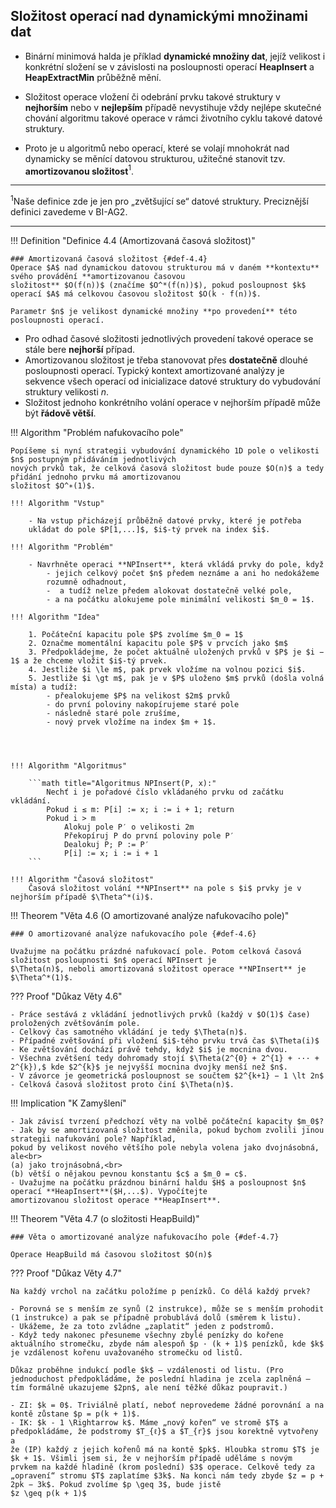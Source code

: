 ## Složitost operací nad dynamickými množinami dat

- Binární minimová halda je příklad **dynamické množiny dat**, jejíž velikost i konkrétní složení se v závislosti na
  posloupnosti operací **HeapInsert** a **HeapExtractMin** průběžně mění.

- Složitost operace vložení či odebrání prvku takové struktury v **nejhorším** nebo v **nejlepším** případě nevystihuje
  vždy nejlépe skutečné chování algoritmu takové operace v rámci životního cyklu takové datové struktury.

- Proto je u algoritmů nebo operací, které se volají mnohokrát nad dynamicky se měnící datovou strukturou, užitečné
  stanovit tzv. **amortizovanou složitost**$^1$.

---

$^1$Naše definice zde je jen pro „zvětšující se“ datové struktury. Preciznější definici zavedeme v BI-AG2.

---

<a id="def-4.4"></a>
!!! Definition "Definice 4.4 (Amortizovaná časová složitost)"

    ### Amortizovaná časová složitost {#def-4.4}
    Operace $A$ nad dynamickou datovou strukturou má v daném **kontextu** svého provádění **amortizovanou časovou
    složitost** $O(f(n))$ (značíme $O^*(f(n))$), pokud posloupnost $k$ operací $A$ má celkovou časovou složitost $O(k · f(n))$.

    Parametr $n$ je velikost dynamické množiny **po provedení** této posloupnosti operací.

- Pro odhad časové složitosti jednotlivých provedení takové operace se stále bere **nejhorší** případ.
- Amortizovanou složitost je třeba stanovovat přes **dostatečně** dlouhé posloupnosti operací. Typický kontext
  amortizované analýzy je sekvence všech operací od inicializace datové struktury do vybudování struktury velikosti $n$.
- Složitost jednoho konkrétního volání operace v nejhorším případě může být **řádově větší**.

!!! Algorithm "Problém nafukovacího pole"

    Popíšeme si nyní strategii vybudování dynamického 1D pole o velikosti $n$ postupným přidáváním jednotlivých
    nových prvků tak, že celková časová složitost bude pouze $O(n)$ a tedy přidání jednoho prvku má amortizovanou
    složitost $O^∗(1)$.

    !!! Algorithm "Vstup"

        - Na vstup přicházejí průběžně datové prvky, které je potřeba
        ukládat do pole $P[1,...]$, $i$-tý prvek na index $i$.
    
    !!! Algorithm "Problém"

        - Navrhněte operaci **NPInsert**, která vkládá prvky do pole, když
            - jejich celkový počet $n$ předem neznáme a ani ho nedokážeme
            rozumně odhadnout,
            -  a tudíž nelze předem alokovat dostatečně velké pole,
            - a na počátku alokujeme pole minimální velikosti $m_0 = 1$.

    !!! Algorithm "Idea"

        1. Počáteční kapacitu pole $P$ zvolíme $m_0 = 1$
        2. Označme momentální kapacitu pole $P$ v prvcích jako $m$
        3. Předpokládejme, že počet aktuálně uložených prvků v $P$ je $i − 1$ a že chceme vložit $i$-tý prvek.
        4. Jestliže $i \le m$, pak prvek vložíme na volnou pozici $i$.
        5. Jestliže $i \gt m$, pak je v $P$ uloženo $m$ prvků (došla volná místa) a tudíž:
            - přealokujeme $P$ na velikost $2m$ prvků
            - do první poloviny nakopírujeme staré pole
            - následně staré pole zrušíme,
            - nový prvek vložíme na index $m + 1$.




    !!! Algorithm "Algoritmus"

        ```math title="Algoritmus NPInsert(P, x):"
            Nechť i je pořadové číslo vkládaného prvku od začátku vkládání.
            Pokud i ≤ m: P[i] := x; i := i + 1; return
            Pokud i > m
                Alokuj pole P′ o velikosti 2m
                Překopíruj P do první poloviny pole P′
                Dealokuj P; P := P′
                P[i] := x; i := i + 1
        ```

    !!! Algorithm "Časová složitost"
        Časová složitost volání **NPInsert** na pole s $i$ prvky je v nejhorším případě $\Theta^*(i)$.

<a id="def-4.6"></a>
!!! Theorem "Věta 4.6 (O amortizované analýze nafukovacího pole)"

    ### O amortizované analýze nafukovacího pole {#def-4.6}

    Uvažujme na počátku prázdné nafukovací pole. Potom celková časová složitost posloupnosti $n$ operací NPInsert je
    $\Theta(n)$, neboli amortizovaná složitost operace **NPInsert** je $\Theta^*(1)$.

??? Proof "Důkaz Věty 4.6"

    - Práce sestává z vkládání jednotlivých prvků (každý v $O(1)$ čase) proložených zvětšováním pole.
    - Celkový čas samotného vkládání je tedy $\Theta(n)$.
    - Případné zvětšování při vložení $i$-tého prvku trvá čas $\Theta(i)$
    - Ke zvětšování dochází právě tehdy, když $i$ je mocnina dvou.
    - Všechna zvětšení tedy dohromady stojí $\Theta(2^{0} + 2^{1} + ··· + 2^{k}),$ kde $2^{k}$ je nejvyšší mocnina dvojky menší než $n$.
    - V závorce je geometrická posloupnost se součtem $2^{k+1} − 1 \lt 2n$
    - Celková časová složitost proto činí $\Theta(n)$.

!!! Implication "K Zamyšlení"

    - Jak závisí tvrzení předchozí věty na volbě počáteční kapacity $m_0$?
    - Jak by se amortizovaná složitost změnila, pokud bychom zvolili jinou strategii nafukování pole? Například,
    pokud by velikost nového většího pole nebyla volena jako dvojnásobná, ale<br>
    (a) jako trojnásobná,<br>
    (b) větší o nějakou pevnou konstantu $c$ a $m_0 = c$.
    - Uvažujme na počátku prázdnou binární haldu $H$ a posloupnost $n$ operací **HeapInsert**($H,...$). Vypočítejte
    amortizovanou složitost operace **HeapInsert**.

<a id="def-4.7"></a>
!!! Theorem "Věta 4.7 (o složitosti HeapBuild)"

    ### Věta o amortizované analýze nafukovacího pole {#def-4.7}

    Operace HeapBuild má časovou složitost $O(n)$

??? Proof "Důkaz Věty 4.7"

    Na každý vrchol na začátku položíme p penízků. Co dělá každý prvek?
    
    - Porovná se s menším ze synů (2 instrukce), může se s menším prohodit (1 instrukce) a pak se případně probublává dolů (směrem k listu).
    - Ukážeme, že za toto zvládne „zaplatit“ jeden z podstromů.
    - Když tedy nakonec přesuneme všechny zbylé penízky do kořene aktuálního stromečku, zbyde nám alespoň $p · (k + 1)$ penízků, kde $k$ je vzdálenost kořenu uvažovaného stromečku od listů.

    Důkaz proběhne indukcí podle $k$ – vzdálenosti od listu. (Pro jednoduchost předpokládáme, že poslední hladina je zcela zaplněná – tím formálně ukazujeme $2pn$, ale není těžké důkaz poupravit.)

    - ZI: $k = 0$. Triviálně platí, neboť neprovedeme žádné porovnání a na kontě zůstane $p = p(k + 1)$.
    - IK: $k - 1 \Rightarrow k$. Máme „nový kořen“ ve stromě $T$ a předpokládáme, že podstromy $T_{ℓ}$ a $T_{r}$ jsou korektně vytvořeny a
    že (IP) každý z jejich kořenů má na kontě $pk$. Hloubka stromu $T$ je $k + 1$. Všimli jsem si, že v nejhorším případě uděláme s novým
    prvkem na každé hladině (krom poslední) $3$ operace. Celkově tedy za „opravení“ stromu $T$ zaplatíme $3k$. Na konci nám tedy zbyde $z = p + 2pk − 3k$. Pokud zvolíme $p \geq 3$, bude jistě
    $z \geq p(k + 1)$
